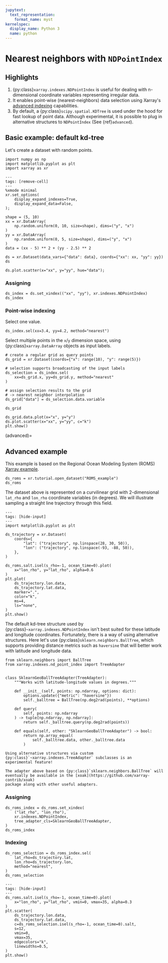 ```yaml
---
jupytext:
  text_representation:
    format_name: myst
kernelspec:
  display_name: Python 3
  name: python
---
```


# Nearest neighbors with `NDPointIndex`

## Highlights

1. {py:class}`xarray.indexes.NDPointIndex` is useful for dealing with
   n-dimensional coordinate variables representing irregular data.
1. It enables point-wise (nearest-neighbors) data selection using Xarray's
   [advanced indexing](https://docs.xarray.dev/en/latest/user-guide/indexing.html#more-advanced-indexing)
   capabilities.
1. By default, a {py:class}`scipy.spatial.KDTree` is used under the hood for
   fast lookup of point data. Although experimental, it is possible to plug in
   alternative structures to `NDPointIndex` (See {ref}`advanced`).

## Basic example: default kd-tree

Let's create a dataset with random points.

```{code-cell} python
import numpy as np
import matplotlib.pyplot as plt
import xarray as xr
```

```{code-cell} python
---
tags: [remove-cell]
---
%xmode minimal
xr.set_options(
    display_expand_indexes=True,
    display_expand_data=False,
);
```

```{code-cell} python
shape = (5, 10)
xx = xr.DataArray(
    np.random.uniform(0, 10, size=shape), dims=("y", "x")
)
yy = xr.DataArray(
    np.random.uniform(0, 5, size=shape), dims=("y", "x")
)
data = (xx - 5) ** 2 + (yy - 2.5) ** 2

ds = xr.Dataset(data_vars={"data": data}, coords={"xx": xx, "yy": yy})
ds
```

```{code-cell} python
ds.plot.scatter(x="xx", y="yy", hue="data");
```

### Assigning

```{code-cell} python
ds_index = ds.set_xindex(("xx", "yy"), xr.indexes.NDPointIndex)
ds_index
```

### Point-wise indexing

Select one value.

```{code-cell} python
ds_index.sel(xx=3.4, yy=4.2, method="nearest")
```

Select multiple points in the `x`/`y` dimension space, using
{py:class}`xarray.DataArray` objects as input labels.

```{code-cell} python
# create a regular grid as query points
ds_grid = xr.Dataset(coords={"x": range(10), "y": range(5)})

# selection supports broadcasting of the input labels
ds_selection = ds_index.sel(
    xx=ds_grid.x, yy=ds_grid.y, method="nearest"
)

# assign selection results to the grid
# -> nearest neighbor interpolation
ds_grid["data"] = ds_selection.data.variable

ds_grid
```

```{code-cell} python
ds_grid.data.plot(x="x", y="y")
ds.plot.scatter(x="xx", y="yy", c="k")
plt.show()
```

(advanced)=

## Advanced example

This example is based on the Regional Ocean Modeling System (ROMS) [Xarray
example](https://docs.xarray.dev/en/stable/examples/ROMS_ocean_model.html).

```{code-cell} python
ds_roms = xr.tutorial.open_dataset("ROMS_example")
ds_roms
```

The dataset above is represented on a curvilinear grid with 2-dimensional
`lat_rho` and `lon_rho` coordinate variables (in degrees). We will illustrate sampling a
straight line trajectory through this field.

```{code-cell} python
---
tags: [hide-input]
---
import matplotlib.pyplot as plt

ds_trajectory = xr.Dataset(
    coords={
        "lat": ("trajectory", np.linspace(28, 30, 50)),
        "lon": ("trajectory", np.linspace(-93, -88, 50)),
    },
)

ds_roms.salt.isel(s_rho=-1, ocean_time=0).plot(
    x="lon_rho", y="lat_rho", alpha=0.6
)
plt.plot(
    ds_trajectory.lon.data,
    ds_trajectory.lat.data,
    marker=".",
    color="k",
    ms=4,
    ls="none",
)
plt.show()
```

The default kd-tree structure used by {py:class}`~xarray.indexes.NDPointIndex`
isn't best suited for these latitude and longitude coordinates. Fortunately, there
is a way of using alternative structures. Here let's use {py:class}`sklearn.neighbors.BallTree`,
which supports providing distance metrics such as `haversine` that will better
work with latitude and longitude data.

```{code-cell} python
from sklearn.neighbors import BallTree
from xarray.indexes.nd_point_index import TreeAdapter


class SklearnGeoBallTreeAdapter(TreeAdapter):
    """Works with latitude-longitude values in degrees."""

    def __init__(self, points: np.ndarray, options: dict):
        options.update({"metric": "haversine"})
        self._balltree = BallTree(np.deg2rad(points), **options)

    def query(
        self, points: np.ndarray
    ) -> tuple[np.ndarray, np.ndarray]:
        return self._balltree.query(np.deg2rad(points))

    def equals(self, other: "SklearnGeoBallTreeAdapter") -> bool:
        return np.array_equal(
            self._balltree.data, other._balltree.data
        )
```

```{note}
Using alternative structures via custom {py:class}`~xarray.indexes.TreeAdapter` subclasses is an
experimental feature!

The adapter above based on {py:class}`sklearn.neighbors.BallTree` will
eventually be available in the [xoak](https://github.com/xarray-contrib/xoak)
package along with other useful adapters.
```

### Assigning

```{code-cell} python
ds_roms_index = ds_roms.set_xindex(
    ("lat_rho", "lon_rho"),
    xr.indexes.NDPointIndex,
    tree_adapter_cls=SklearnGeoBallTreeAdapter,
)
ds_roms_index
```

### Indexing

```{code-cell} python
ds_roms_selection = ds_roms_index.sel(
    lat_rho=ds_trajectory.lat,
    lon_rho=ds_trajectory.lon,
    method="nearest",
)
ds_roms_selection
```

```{code-cell} python
---
tags: [hide-input]
---
ds_roms.salt.isel(s_rho=-1, ocean_time=0).plot(
    x="lon_rho", y="lat_rho", vmin=0, vmax=35, alpha=0.3
)
plt.scatter(
    ds_trajectory.lon.data,
    ds_trajectory.lat.data,
    c=ds_roms_selection.isel(s_rho=-1, ocean_time=0).salt,
    s=12,
    vmin=0,
    vmax=35,
    edgecolors="k",
    linewidths=0.5,
)
plt.show()
```
